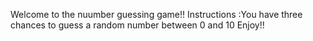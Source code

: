 Welcome to the nuumber guessing game!!
Instructions :You have three chances to guess a random number between 0 and 10
Enjoy!!
